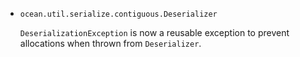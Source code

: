 * `ocean.util.serialize.contiguous.Deserializer`

  `DeserializationException` is now a reusable exception to prevent allocations
  when thrown from `Deserializer`.
